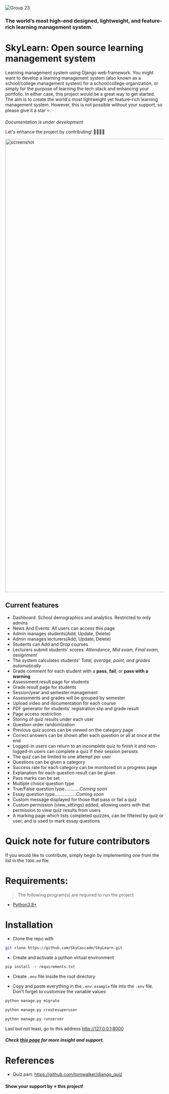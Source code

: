 ![Group 23](https://github.com/user-attachments/assets/4e84251a-27b0-462b-bd5e-fb0bcadc4694)

### The world’s most high-end designed, lightweight, and feature-rich learning management system.

# SkyLearn: Open source learning management system

Learning management system using Django web framework. You might want to develop a learning management system (also known as a school/college management system) for a school/college organization, or simply for the purpose of learning the tech stack and enhancing your portfolio. In either case, this project would be a great way to get started. The aim is to create the world's most lightweight yet feature-rich learning management system. However, this is not possible without your support, so please give it a star ⭐️.

_Documentation is under development_

Let's enhance the project by contributing! 👩‍💻👩‍💻

<img width="1440" alt="screenshot" src="https://github.com/user-attachments/assets/08644f49-6ae0-4695-86cc-afe331c6f61a">

## Current features

- Dashboard: School demographics and analytics. Restricted to only admins
- News And Events: All users can access this page
- Admin manages students(Add, Update, Delete)
- Admin manages lecturers(Add, Update, Delete)
- Students can Add and Drop courses
- Lecturers submit students' scores: _Attendance, Mid exam, Final exam, assignment_
- The system calculates students' _Total, average, point, and grades automatically_
- Grade comment for each student with a **pass**, **fail**, or **pass with a warning**
- Assessment result page for students
- Grade result page for students
- Session/year and semester management
- Assessments and grades will be grouped by semester
- Upload video and documentation for each course
- PDF generator for students' registration slip and grade result
- Page access restriction
- Storing of quiz results under each user
- Question order randomization
- Previous quiz scores can be viewed on the category page
- Correct answers can be shown after each question or all at once at the end
- Logged-in users can return to an incomplete quiz to finish it and non-logged-in users can complete a quiz if their session persists
- The quiz can be limited to one attempt per user
- Questions can be given a category
- Success rate for each category can be monitored on a progress page
- Explanation for each question result can be given
- Pass marks can be set
- Multiple choice question type
- True/False question type............_Coming soon_
- Essay question type................._Coming soon_
- Custom message displayed for those that pass or fail a quiz
- Custom permission (view_sittings) added, allowing users with that permission to view quiz results from users
- A marking page which lists completed quizzes, can be filtered by quiz or user, and is used to mark essay questions

# Quick note for future contributors

If you would like to contribute, simply begin by implementing one from the list in the `TODO.md` file.

# Requirements:

> The following program(s) are required to run the project

- [Python3.8+](https://www.python.org/downloads/)

# Installation

- Clone the repo with

```bash
git clone https://github.com/SkyCascade/SkyLearn.git
```

- Create and activate a python virtual environment

```bash
pip install -r requirements.txt
```

- Create `.env` file inside the root directory

- Copy and paste everything in the `.env.example` file into the `.env` file. Don't forget to customize the variable values

```bash
python manage.py migrate
```

```bash
python manage.py createsuperuser
```

```bash
python manage.py runserver
```

Last but not least, go to this address http://127.0.0.1:8000

#### _Check [this page](https://adilmohak.github.io/dj-lms-starter/) for more insight and support._

# References

- Quiz part: https://github.com/tomwalker/django_quiz

#### Show your support by ⭐️ this project!
